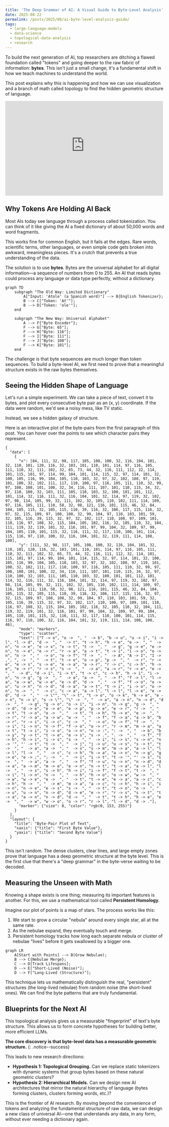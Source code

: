 ```yaml
---
title: 'The Deep Grammar of AI: A Visual Guide to Byte-Level Analysis'
date: 2025-08-22
permalink: /posts/2025/08/ai-byte-level-analysis-guide/
tags:
  - large-language-models
  - data-science
  - topological-data-analysis
  - research
---
```


To build the next generation of AI, top researchers are ditching a flawed foundation called "tokens" and going deeper to the raw fabric of information: **bytes**. This isn't just a small change; it's a fundamental shift in how we teach machines to understand the world.

This post explains why this is happening and how we can use visualization and a branch of math called topology to find the hidden geometric structure of language.

<iframe width="500" height="300" src="https://www.youtube-nocookie.com/embed/MlBBSUT5X3A?si=fW7NV0mClxwnxW_p" title="YouTube video player" frameborder="0" allow="accelerometer; autoplay; clipboard-write; encrypted-media; gyroscope; picture-in-picture; web-share" referrerpolicy="strict-origin-when-cross-origin" allowfullscreen></iframe>

## Why Tokens Are Holding AI Back

Most AIs today see language through a process called tokenization. You can think of it like giving the AI a fixed dictionary of about 50,000 words and word fragments.

This works fine for common English, but it fails at the edges. Rare words, scientific terms, other languages, or even simple code gets broken into awkward, meaningless pieces. It's a crutch that prevents a true understanding of the data.

The solution is to use **bytes**. Bytes are the universal alphabet for all digital information—a sequence of numbers from 0 to 255. An AI that reads bytes could process any language or data type perfectly, without a dictionary.

```mermaid
graph TD
    subgraph "The Old Way: Limited Dictionary"
        A["Input: 'Atole' (a Spanish word)"] --> B{English Tokenizer};
        B --> C["Token: 'At'"];
        B --> D["Token: 'ole'"];
    end

    subgraph "The New Way: Universal Alphabet"
        A --> F{"Byte Encoder"};
        F --> G["Byte: 65"];
        F --> H["Byte: 116"];
        F --> I["Byte: 111"];
        F --> J["Byte: 108"];
        F --> K["Byte: 101"];
    end
```

The challenge is that byte sequences are much longer than token sequences. To build a byte-level AI, we first need to prove that a meaningful structure exists in the raw bytes themselves.

## Seeing the Hidden Shape of Language

Let's run a simple experiment. We can take a piece of text, convert it to bytes, and plot every consecutive byte pair as an (x, y) coordinate. If the data were random, we'd see a noisy mess, like TV static.

Instead, we see a hidden galaxy of structure.

Here is an interactive plot of the byte-pairs from the first paragraph of this post. You can hover over the points to see which character pairs they represent.

```plotly
{
  "data": [
    {
      "x": [84, 111, 32, 98, 117, 105, 108, 100, 32, 116, 104, 101, 32, 110, 101, 120, 116, 32, 103, 101, 110, 101, 114, 97, 116, 105, 111, 110, 32, 111, 102, 32, 65, 73, 44, 32, 116, 111, 112, 32, 114, 101, 115, 101, 97, 114, 99, 104, 101, 114, 115, 32, 97, 114, 101, 32, 100, 105, 116, 99, 104, 105, 110, 103, 32, 97, 32, 102, 108, 97, 119, 101, 100, 32, 102, 111, 117, 110, 100, 97, 116, 105, 111, 110, 32, 99, 97, 108, 108, 101, 100, 32, 34, 116, 111, 107, 101, 110, 115, 34, 32, 97, 110, 100, 32, 103, 111, 105, 110, 103, 32, 100, 101, 101, 112, 101, 114, 32, 116, 111, 32, 116, 104, 101, 32, 114, 97, 119, 32, 102, 97, 98, 114, 105, 99, 32, 111, 102, 32, 105, 110, 102, 111, 114, 109, 97, 116, 105, 111, 110, 58, 32, 98, 121, 116, 101, 115, 46, 32, 84, 104, 105, 115, 32, 105, 115, 110, 39, 116, 32, 106, 117, 115, 116, 32, 97, 32, 115, 109, 97, 108, 108, 32, 99, 104, 97, 110, 103, 101, 59, 32, 105, 116, 39, 115, 32, 97, 32, 102, 117, 110, 100, 97, 109, 101, 110, 116, 97, 108, 32, 115, 104, 105, 102, 116, 32, 105, 110, 32, 104, 111, 119, 32, 119, 101, 32, 116, 101, 97, 99, 104, 32, 109, 97, 99, 104, 105, 110, 101, 115, 32, 116, 111, 32, 117, 110, 100, 101, 114, 115, 116, 97, 110, 100, 32, 116, 104, 101, 32, 119, 111, 114, 108, 100],
      "y": [111, 32, 98, 117, 105, 108, 100, 32, 116, 104, 101, 32, 110, 101, 120, 116, 32, 103, 101, 110, 101, 114, 97, 116, 105, 111, 110, 32, 111, 102, 32, 65, 73, 44, 32, 116, 111, 112, 32, 114, 101, 115, 101, 97, 114, 99, 104, 101, 114, 115, 32, 97, 114, 101, 32, 100, 105, 116, 99, 104, 105, 110, 103, 32, 97, 32, 102, 108, 97, 119, 101, 100, 32, 102, 111, 117, 110, 100, 97, 116, 105, 111, 110, 32, 99, 97, 108, 108, 101, 100, 32, 34, 116, 111, 107, 101, 110, 115, 34, 32, 97, 110, 100, 32, 103, 111, 105, 110, 103, 32, 100, 101, 101, 112, 101, 114, 32, 116, 111, 32, 116, 104, 101, 32, 114, 97, 119, 32, 102, 97, 98, 114, 105, 99, 32, 111, 102, 32, 105, 110, 102, 111, 114, 109, 97, 116, 105, 111, 110, 58, 32, 98, 121, 116, 101, 115, 46, 32, 84, 104, 105, 115, 32, 105, 115, 110, 39, 116, 32, 106, 117, 115, 116, 32, 97, 32, 115, 109, 97, 108, 108, 32, 99, 104, 97, 110, 103, 101, 59, 32, 105, 116, 39, 115, 32, 97, 32, 102, 117, 110, 100, 97, 109, 101, 110, 116, 97, 108, 32, 115, 104, 105, 102, 116, 32, 105, 110, 32, 104, 111, 119, 32, 119, 101, 32, 116, 101, 97, 99, 104, 32, 109, 97, 99, 104, 105, 110, 101, 115, 32, 116, 111, 32, 117, 110, 100, 101, 114, 115, 116, 97, 110, 100, 32, 116, 104, 101, 32, 119, 111, 114, 108, 100, 46],
      "mode": "markers",
      "type": "scatter",
      "text": ["T -> o", "o ->  ", "  -> b", "b -> u", "u -> i", "i -> l", "l -> d", "d ->  ", "  -> t", "t -> h", "h -> e", "e ->  ", "  -> n", "n -> e", "e -> x", "x -> t", "t ->  ", "  -> g", "g -> e", "e -> n", "n -> e", "e -> r", "r -> a", "a -> t", "t -> i", "i -> o", "o -> n", "n ->  ", "  -> o", "o -> f", "f ->  ", "  -> A", "A -> I", "I -> ,", ", ->  ", "  -> t", "t -> o", "o -> p", "p ->  ", "  -> r", "r -> e", "e -> s", "s -> e", "e -> a", "a -> r", "r -> c", "c -> h", "h -> e", "e -> r", "r -> s", "s ->  ", "  -> a", "a -> r", "r -> e", "e ->  ", "  -> d", "d -> i", "i -> t", "t -> c", "c -> h", "h -> i", "i -> n", "n -> g", "g ->  ", "  -> a", "a ->  ", "  -> f", "f -> l", "l -> a", "a -> w", "w -> e", "e -> d", "d ->  ", "  -> f", "f -> o", "o -> u", "u -> n", "n -> d", "d -> a", "a -> t", "t -> i", "i -> o", "o -> n", "n ->  ", "  -> c", "c -> a", "a -> l", "l -> l", "l -> e", "e -> d", "d ->  ", "  -> \"", "\" -> t", "t -> o", "o -> k", "k -> e", "e -> n", "n -> s", "s -> \"", "\" ->  ", "  -> a", "a -> n", "n -> d", "d ->  ", "  -> g", "g -> o", "o -> i", "i -> n", "n -> g", "g ->  ", "  -> d", "d -> e", "e -> e", "e -> p", "p -> e", "e -> r", "r ->  ", "  -> t", "t -> o", "o ->  ", "  -> t", "t -> h", "h -> e", "e ->  ", "  -> r", "r -> a", "a -> w", "w ->  ", "  -> f", "f -> a", "a -> b", "b -> r", "r -> i", "i -> c", "c ->  ", "  -> o", "o -> f", "f ->  ", "  -> i", "i -> n", "n -> f", "f -> o", "o -> r", "r -> m", "m -> a", "a -> t", "t -> i", "i -> o", "o -> n", "n -> :", ": ->  ", "  -> b", "b -> y", "y -> t", "t -> e", "e -> s", "s -> .", ". ->  ", "  -> T", "T -> h", "h -> i", "i -> s", "s ->  ", "  -> i", "i -> s", "s -> n", "n -> '", "' -> t", "t ->  ", "  -> j", "j -> u", "u -> s", "s -> t", "t ->  ", "  -> a", "a ->  ", "  -> s", "s -> m", "m -> a", "a -> l", "l -> l", "l ->  ", "  -> c", "c -> h", "h -> a", "a -> n", "n -> g", "g -> e", "e -> ;", "; ->  ", "  -> i", "i -> t", "t -> '", "' -> s", "s ->  ", "  -> a", "a ->  ", "  -> f", "f -> u", "u -> n", "n -> d", "d -> a", "a -> m", "m -> e", "e -> n", "n -> t", "t -> a", "a -> l", "l ->  ", "  -> s", "s -> h", "h -> i", "i -> f", "f -> t", "t ->  ", "  -> i", "i -> n", "n ->  ", "  -> h", "h -> o", "o -> w", "w ->  ", "  -> w", "w -> e", "e ->  ", "  -> t", "t -> e", "e -> a", "a -> c", "c -> h", "h ->  ", "  -> m", "m -> a", "a -> c", "c -> h", "h -> i", "i -> n", "n -> e", "e -> s", "s ->  ", "  -> t", "t -> o", "o ->  ", "  -> u", "u -> n", "n -> d", "d -> e", "e -> r", "r -> s", "s -> t", "t -> a", "a -> n", "n -> d", "d ->  ", "  -> t", "t -> h", "h -> e", "e ->  ", "  -> w", "w -> o", "o -> r", "r -> l", "l -> d", "d -> ."],
      "marker": {"size": 8, "color": "rgb(0, 153, 255)"}
    }
  ],
  "layout": {
    "title": "Byte-Pair Plot of Text",
    "xaxis": {"title": "First Byte Value"},
    "yaxis": {"title": "Second Byte Value"}
  }
}
```

This isn't random. The dense clusters, clear lines, and large empty zones prove that language has a deep geometric structure at the byte level. This is the first clue that there's a "deep grammar" in the byte-verse waiting to be decoded.

## Measuring the Unseen with Math

Knowing a shape exists is one thing; measuring its important features is another. For this, we use a mathematical tool called **Persistent Homology**.

Imagine our plot of points is a map of stars. The process works like this:
1.  We start to grow a circular "nebula" around every single star, all at the same rate.
2.  As the nebulae expand, they eventually touch and merge.
3.  Persistent homology tracks how long each separate nebula or cluster of nebulae "lives" before it gets swallowed by a bigger one.

```mermaid
graph LR
    A[Start with Points] --> B(Grow Nebulae);
    B --> C{Nebulae Merge};
    C --> D[Track Lifespans];
    D --> E["Short-Lived (Noise)"];
    D --> F["Long-Lived (Structure)"];
```
This technique lets us mathematically distinguish the real, "persistent" structures (the long-lived nebulae) from random noise (the short-lived ones). We can find the byte patterns that are truly fundamental.

## Blueprints for the Next AI

This topological analysis gives us a measurable "fingerprint" of text's byte structure. This allows us to form concrete hypotheses for building better, more efficient LLMs.

**The core discovery is that byte-level data has a measurable geometric structure.**
{: .notice--success}

This leads to new research directions:
-   **Hypothesis 1: Topological Grouping.** Can we replace static tokenizers with dynamic systems that group bytes based on these natural geometric clusters?
-   **Hypothesis 2: Hierarchical Models.** Can we design new AI architectures that mirror the natural hierarchy of language (bytes forming clusters, clusters forming words, etc.)?

This is the frontier of AI research. By moving beyond the convenience of tokens and analyzing the fundamental structure of raw data, we can design a new class of universal AI—one that understands any data, in any form, without ever needing a dictionary again.
